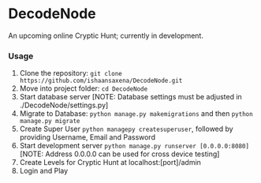 # DecodeNode
An upcoming online Cryptic Hunt; currently in development.

### Usage
1. Clone the repository:
`git clone https://github.com/ishaansaxena/DecodeNode.git`
2. Move into project folder:
`cd DecodeNode`
3. Start database server [NOTE: Database settings must be adjusted in ./DecodeNode/settings.py]
4. Migrate to Database:
`python manage.py makemigrations` and then
`python manage.py migrate`
5. Create Super User
`python managepy createsuperuser`, followed by providing Username, Email and Password
6. Start development server
`python manage.py runserver [0.0.0.0:8080]` [NOTE: Address 0.0.0.0 can be used for cross device testing]
7. Create Levels for Cryptic Hunt at localhost:[port]/admin
8. Login and Play
